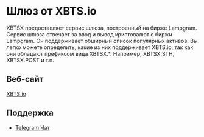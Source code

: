 # Шлюз от XBTS.io

XBTSX предоставляет сервис шлюза, построенный на бирже Lampgram. Сервис шлюза отвечает за ввод и вывод криптовалют с биржи Lampgram. Он поддерживает обширный список популярных активов. Вы легко можете определить, какие из них поддерживает XBTS.io, так как они обладают префиксом вида XBTSX.*. Например, XBTSX.STH, XBTSX.POST и т.п.

## Веб-сайт

[XBTS.io](https://xbts.io)

## Поддержка

- [Telegram Чат](https://t.me/xbtsio)
